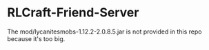 # RLCraft-Friend-Server
The mod/lycanitesmobs-1.12.2-2.0.8.5.jar is not provided in this repo because it's too big.
